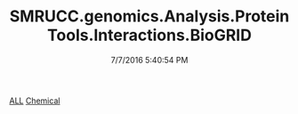 ﻿---
title: SMRUCC.genomics.Analysis.ProteinTools.Interactions.BioGRID
date: 7/7/2016 5:40:54 PM
---

[ALL](T-SMRUCC.genomics.Analysis.ProteinTools.Interactions.BioGRID.ALL.html)
[Chemical](T-SMRUCC.genomics.Analysis.ProteinTools.Interactions.BioGRID.Chemical.html)

